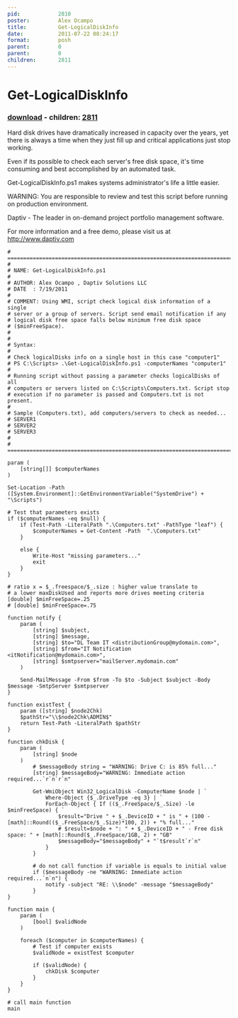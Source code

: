 ```yaml
---
pid:            2810
poster:         Alex Ocampo
title:          Get-LogicalDiskInfo
date:           2011-07-22 08:24:17
format:         posh
parent:         0
parent:         0
children:       2811
---
```


# Get-LogicalDiskInfo

### [download](2810.ps1) - children: [2811](2811.md)

Hard disk drives have dramatically increased in capacity over the years, yet there is always a time when they just fill up and critical applications just stop working.

Even if its possible to check each server's free disk space, it's time consuming and best accomplished by an automated task.

Get-LogicalDiskInfo.ps1 makes systems administrator's life a little easier.

WARNING: You are responsible to review and test this script before running on production environment.
		 

Daptiv - The leader in on-demand project portfolio management software.

For more information and a free demo, please visit us at http://www.daptiv.com

```posh
# ========================================================================
# 
# NAME: Get-LogicalDiskInfo.ps1
# 
# AUTHOR: Alex Ocampo , Daptiv Solutions LLC
# DATE  : 7/19/2011
# 
# COMMENT: Using WMI, script check logical disk information of a single
# server or a group of servers. Script send email notification if any
# logical disk free space falls below minimum free disk space
# ($minFreeSpace).
#          
#
# Syntax:
#
# Check logicalDisks info on a single host in this case "computer1"
# PS C:\Scripts> .\Get-LogicalDiskInfo.ps1 -computerNames "computer1"
#
# Running script without passing a parameter checks logicalDisks of all
# computers or servers listed on C:\Scripts\Computers.txt. Script stop
# execution if no parameter is passed and Computers.txt is not present.
#
# Sample (Computers.txt), add computers/servers to check as needed...
# SERVER1
# SERVER2
# SERVER3
# 
# ========================================================================

param (
	[string[]] $computerNames
)

Set-Location -Path ([System.Environment]::GetEnvironmentVariable("SystemDrive") + "\Scripts")

# Test that parameters exists
if ($computerNames -eq $null) {
	if (Test-Path -LiteralPath ".\Computers.txt" -PathType "leaf") {
		$computerNames = Get-Content -Path	".\Computers.txt"
	}
	
	else {
		Write-Host "missing parameters..."
		exit
	}
}

# ratio x = $_.freespace/$_.size : higher value translate to 
# a lower maxDiskUsed and reports more drives meeting criteria
[double] $minFreeSpace=.25 
# [double] $minFreeSpace=.75 

function notify {
	param (
		[string] $subject,
		[string] $message,
		[string] $to="DL Team IT <distributionGroup@mydomain.com>",
		[string] $from="IT Notification <itNotification@mydomain.com>",		
		[string] $smtpserver="mailServer.mydomain.com"
	)
	
	Send-MailMessage -From $from -To $to -Subject $subject -Body $message -SmtpServer $smtpserver
}
 
function existTest {
	param ([string] $node2Chk)
	$pathStr="\\$node2Chk\ADMIN$"
	return Test-Path -LiteralPath $pathStr
}

function chkDisk {
	param (
		[string] $node
	)
		# $messageBody string = "WARNING: Drive C: is 85% full..."
		[string] $messageBody="WARNING: Immediate action required...`r`n`r`n"
				
		Get-WmiObject Win32_LogicalDisk -ComputerName $node | `
			Where-Object {$_.DriveType -eq 3} | `
			ForEach-Object { If (($_.FreeSpace/$_.Size) -le $minFreeSpace) { `
				$result="Drive " + $_.DeviceID + " is " + (100 - [math]::Round(($_.FreeSpace/$_.Size)*100, 2)) + "% full..."
				# $result=$node + ": " + $_.DeviceID + " - Free disk space: " + [math]::Round($_.FreeSpace/1GB, 2) + "GB"
				$messageBody="$messageBody" + "`t$result`r`n"
			}
		}
		
		# do not call function if variable is equals to initial value
		if ($messageBody -ne "WARNING: Immediate action required...`n`n") {				
			notify -subject "RE: \\$node" -message "$messageBody"
		}
}

function main {
	param (
		[bool] $validNode
	)
		
	foreach ($computer in $computerNames) {
		# Test if computer exists
		$validNode = existTest $computer
		
		if ($validNode) {
			chkDisk $computer
		}		
	}
} 

# call main function
main
```
